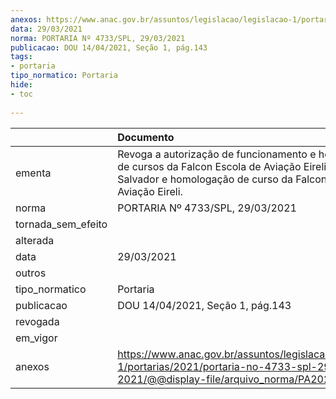 ```yaml
---
anexos: https://www.anac.gov.br/assuntos/legislacao/legislacao-1/portarias/2021/portaria-no-4733-spl-29-03-2021/@@display-file/arquivo_norma/PA2021-4733.pdf
data: 29/03/2021
norma: PORTARIA Nº 4733/SPL, 29/03/2021
publicacao: DOU 14/04/2021, Seção 1, pág.143
tags:
- portaria
tipo_normatico: Portaria
hide: 
- toc 
 
---
```


|                    | Documento                                                                                                                                                                   |
|:-------------------|:----------------------------------------------------------------------------------------------------------------------------------------------------------------------------|
| ementa             | Revoga a autorização de funcionamento e homologação de cursos da Falcon Escola de Aviação Eireli-Filial Salvador e homologação de curso da Falcon Escola de Aviação Eireli. |
| norma              | PORTARIA Nº 4733/SPL, 29/03/2021                                                                                                                                            |
| tornada_sem_efeito |                                                                                                                                                                             |
| alterada           |                                                                                                                                                                             |
| data               | 29/03/2021                                                                                                                                                                  |
| outros             |                                                                                                                                                                             |
| tipo_normatico     | Portaria                                                                                                                                                                    |
| publicacao         | DOU 14/04/2021, Seção 1, pág.143                                                                                                                                            |
| revogada           |                                                                                                                                                                             |
| em_vigor           |                                                                                                                                                                             |
| anexos             | https://www.anac.gov.br/assuntos/legislacao/legislacao-1/portarias/2021/portaria-no-4733-spl-29-03-2021/@@display-file/arquivo_norma/PA2021-4733.pdf                        |